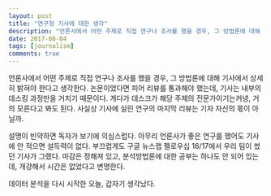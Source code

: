 ```yaml
---
layout: post
title: "연구형 기사에 대한 생각"
description: "언론사에서 어떤 주제로 직접 연구나 조사를 했을 경우, 그 방법론에 대해 기사에서 상세히 밝혀야 한다고 생각한다."
date: 2017-08-04
tags: [journalism]
comments: true
---
```

언론사에서 어떤 주제로 직접 연구나 조사를 했을 경우, 그 방법론에 대해 기사에서 상세히 밝혀야 한다고 생각한다. 논문이었다면 피어 리뷰를 통과해야 했는데, 기사는 내부의 데스킹 과정만을 거치기 때문이다. 게다가 데스크가 해당 주제의 전문가이기는커녕, 거의 모른다고 봐도 된다. 사실상 기사에 실린 연구의 마지막 리뷰는 기자 자신의 몫이 아닐까.

설명이 빈약하면 독자가 보기에 의심스럽다. 아무리 언론사가 좋은 연구를 했어도 기사에 안 적으면 설득력이 없다. 부끄럽게도 구글 뉴스랩 펠로우십 16/17에서 우리 팀이 썼던 기사가 그랬다. 마감은 정해져 있고, 분석방법론에 대한 공부는 하나도 안 되어 있는데, 개강해서 시간은 없었다고 변명한다.

데이터 분석을 다시 시작한 오늘, 갑자기 생각났다.
